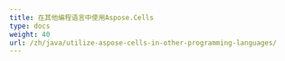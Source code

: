 ```yaml
---
title: 在其他编程语言中使用Aspose.Cells
type: docs
weight: 40
url: /zh/java/utilize-aspose-cells-in-other-programming-languages/
---
```

